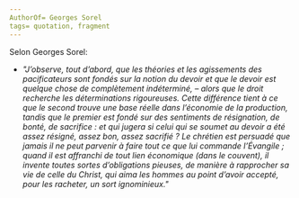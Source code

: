 ```yaml
---
AuthorOf= Georges Sorel
tags= quotation, fragment
---
```

Selon Georges Sorel:


* *"J’observe, tout d’abord, que les théories et les agissements des pacificateurs sont fondés sur la notion du devoir et que le devoir est quelque chose de complètement indéterminé, – alors que le droit recherche les déterminations rigoureuses. Cette différence tient à ce que le second trouve une base réelle dans l’économie de la production, tandis que le premier est fondé sur des sentiments de résignation, de bonté, de sacrifice : et qui jugera si celui qui se soumet au devoir a été assez résigné, assez bon, assez sacrifié ? Le chrétien est persuadé que jamais il ne peut parvenir à faire tout ce que lui commande l’Évangile ; quand il est affranchi de tout lien économique (dans le couvent), il invente toutes sortes d’obligations pieuses, de manière à rapprocher sa vie de celle du Christ, qui aima les hommes au point d’avoir accepté, pour les racheter, un sort ignominieux."*


